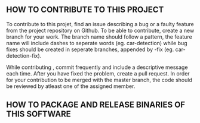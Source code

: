 ## HOW TO CONTRIBUTE TO THIS PROJECT

To contribute to this projet, find an issue describing a bug or a faulty feature from the project repository on Github. To be able to contribute, create a new branch for your work. The branch name should follow a pattern, the feature name will include dashes to seperate words (eg. car-detection) while bug fixes should be created in seperate branches, appended by -fix (eg. car-detection-fix).

While contributing , commit frequently and include a descriptive message each time. After you have fixed the problem, create a pull request. In order for your contribution to be merged with the master branch, the code should be reviewed by atleast one of the assigned member.

## HOW TO PACKAGE AND RELEASE BINARIES OF THIS SOFTWARE
